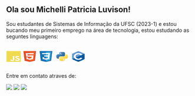 ## Ola sou Michelli Patricia Luvison!

Sou estudantes de Sistemas de Informação da UFSC (2023-1) e estou bucando meu primeiro emprego na área de tecnologia, estou estudando as seguntes linguagens:

<div style="display: inline_block"><br>
  <img align="center" alt="MI-Js" height="30" width="40" src="https://raw.githubusercontent.com/devicons/devicon/master/icons/javascript/javascript-plain.svg">
    <img align="center" alt="MI-HTML" height="30" width="40" src="https://raw.githubusercontent.com/devicons/devicon/master/icons/html5/html5-original.svg">
  <img align="center" alt="MI-CSS" height="30" width="40" src="https://raw.githubusercontent.com/devicons/devicon/master/icons/css3/css3-original.svg">
  <img align="center" alt="MI-Python" height="30" width="40" src="https://raw.githubusercontent.com/devicons/devicon/master/icons/python/python-original.svg">
  <img align="center" alt="MI-C" height="30" width="40" src="https://raw.githubusercontent.com/devicons/devicon/master/icons/c/c-original.svg">
</div>
  
  ##
 Entre em contato atraves de: 
<div> 
  <a href="https://www.instagram.com/only_mimimimi/" target="_blank"><img src="https://img.shields.io/badge/-Instagram-%23E4405F?style=for-the-badge&logo=instagram&logoColor=white" target="_blank"></a>
 	  <a href = "mailto:contatomichiluvison@gmail.com"><img src="https://img.shields.io/badge/-Gmail-%23333?style=for-the-badge&logo=gmail&logoColor=white" target="_blank"></a>
  <a href="https://www.linkedin.com/in/michelli-luvison-623649268/" target="_blank"><img src="https://img.shields.io/badge/-LinkedIn-%230077B5?style=for-the-badge&logo=linkedin&logoColor=white" target="_blank"></a> 
  
</div>
